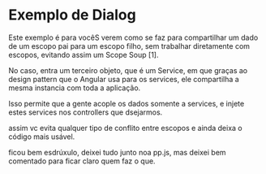 # Exemplo de Dialog

Este exemplo é para vocêS verem como se faz para compartilhar um dado de um escopo pai
para um escopo filho, sem trabalhar diretamente com escopos, evitando assim um Scope Soup [1].

No caso, entra um terceiro objeto, que é um Service, em que graças ao design pattern que o Angular usa para os services,
ele compartilha a mesma instancia com toda a aplicação.

Isso permite que a gente acople os dados somente a services, e injete estes services nos controllers que dsejarmos.

assim vc evita qualquer tipo de conflito entre escopos e ainda deixa o código mais usável.

ficou bem esdrúxulo, deixei tudo junto noa pp.js, mas deixei bem comentado para ficar claro quem faz o que.